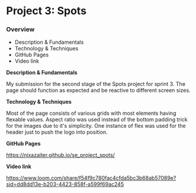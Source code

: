 # Project 3: Spots

### Overview

- Description & Fundamentals
- Technology & Techniques
- GitHub Pages
- Video link

**Description & Fundamentals**

My submission for the second stage of the Spots project for sprint 3. The page should function as expected and be reactive to different screen sizes.

**Technology & Techniques**

Most of the page consists of various grids with most elements having flexable values. Aspect ratio was used instead of the bottom padding trick for the images due to it's simplicity. One instance of flex was used for the header just to push the logo into position.

**GitHub Pages**

https://nixazaiter.github.io/se_project_spots/

**Video link**

https://www.loom.com/share/f54f9c780fac4cfda5bc3b68ab57089e?sid=dd8dd13e-b203-4423-858f-a599f69ac245
